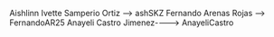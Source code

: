Aishlinn Ivette Samperio Ortiz --> ashSKZ
Fernando Arenas Rojas --> FernandoAR25
Anayeli Castro Jimenez----> AnayeliCastro
